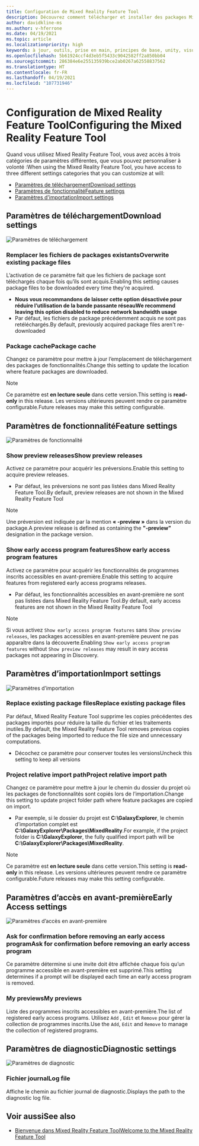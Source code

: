 ```yaml
---
title: Configuration de Mixed Reality Feature Tool
description: Découvrez comment télécharger et installer des packages Mixed Reality Unity à partir de Mixed Reality Feature Tool pour le développement HoloLens et VR.
author: davidkline-ms
ms.author: v-hferrone
ms.date: 04/19/2021
ms.topic: article
ms.localizationpriority: high
keywords: à jour, outils, prise en main, principes de base, unity, visual studio, toolkit, casque de réalité mixte, casque windows mixed reality, casque de réalité virtuelle, installation, Windows, HoloLens, émulateur, unreal, openxr
ms.openlocfilehash: 5b61924ccf4d3eb5f5433c9042582ff2a850bb04
ms.sourcegitcommit: 286384e6e255135939bce2ab0267a62558837562
ms.translationtype: HT
ms.contentlocale: fr-FR
ms.lasthandoff: 04/19/2021
ms.locfileid: "107731946"
---
```

# <a name="configuring-the-mixed-reality-feature-tool"></a><span data-ttu-id="59423-104">Configuration de Mixed Reality Feature Tool</span><span class="sxs-lookup"><span data-stu-id="59423-104">Configuring the Mixed Reality Feature Tool</span></span>

<span data-ttu-id="59423-105">Quand vous utilisez Mixed Reality Feature Tool, vous avez accès à trois catégories de paramètres différentes, que vous pouvez personnaliser à volonté :</span><span class="sxs-lookup"><span data-stu-id="59423-105">When using the Mixed Reality Feature Tool, you have access to three different settings categories that you can customize at will:</span></span>

* [<span data-ttu-id="59423-106">Paramètres de téléchargement</span><span class="sxs-lookup"><span data-stu-id="59423-106">Download settings</span></span>](#download-settings)
* [<span data-ttu-id="59423-107">Paramètres de fonctionnalité</span><span class="sxs-lookup"><span data-stu-id="59423-107">Feature settings</span></span>](#feature-settings)
* [<span data-ttu-id="59423-108">Paramètres d’importation</span><span class="sxs-lookup"><span data-stu-id="59423-108">Import settings</span></span>](#import-settings)

## <a name="download-settings"></a><span data-ttu-id="59423-109">Paramètres de téléchargement</span><span class="sxs-lookup"><span data-stu-id="59423-109">Download settings</span></span>

![Paramètres de téléchargement](images/FeatureToolSettings-Download.png)

### <a name="overwrite-existing-package-files"></a><span data-ttu-id="59423-111">Remplacer les fichiers de packages existants</span><span class="sxs-lookup"><span data-stu-id="59423-111">Overwrite existing package files</span></span>

<span data-ttu-id="59423-112">L’activation de ce paramètre fait que les fichiers de package sont téléchargés chaque fois qu’ils sont acquis.</span><span class="sxs-lookup"><span data-stu-id="59423-112">Enabling this setting causes package files to be downloaded every time they're acquired.</span></span> 

* <span data-ttu-id="59423-113">**Nous vous recommandons de laisser cette option désactivée pour réduire l’utilisation de la bande passante réseau**</span><span class="sxs-lookup"><span data-stu-id="59423-113">**We recommend leaving this option disabled to reduce network bandwidth usage**</span></span>
* <span data-ttu-id="59423-114">Par défaut, les fichiers de package précédemment acquis ne sont pas retéléchargés.</span><span class="sxs-lookup"><span data-stu-id="59423-114">By default, previously acquired package files aren't re-downloaded</span></span>

### <a name="package-cache"></a><span data-ttu-id="59423-115">Package cache</span><span class="sxs-lookup"><span data-stu-id="59423-115">Package cache</span></span>

<span data-ttu-id="59423-116">Changez ce paramètre pour mettre à jour l’emplacement de téléchargement des packages de fonctionnalités.</span><span class="sxs-lookup"><span data-stu-id="59423-116">Change this setting to update the location where feature packages are downloaded.</span></span>

> [!NOTE]
> <span data-ttu-id="59423-117">Ce paramètre est **en lecture seule** dans cette version.</span><span class="sxs-lookup"><span data-stu-id="59423-117">This setting is **read-only** in this release.</span></span> <span data-ttu-id="59423-118">Les versions ultérieures peuvent rendre ce paramètre configurable.</span><span class="sxs-lookup"><span data-stu-id="59423-118">Future releases may make this setting configurable.</span></span>

## <a name="feature-settings"></a><span data-ttu-id="59423-119">Paramètres de fonctionnalité</span><span class="sxs-lookup"><span data-stu-id="59423-119">Feature settings</span></span>

![Paramètres de fonctionnalité](images/FeatureToolSettings-Feature.png)

### <a name="show-preview-releases"></a><span data-ttu-id="59423-121">Show preview releases</span><span class="sxs-lookup"><span data-stu-id="59423-121">Show preview releases</span></span>

<span data-ttu-id="59423-122">Activez ce paramètre pour acquérir les préversions.</span><span class="sxs-lookup"><span data-stu-id="59423-122">Enable this setting to acquire preview releases.</span></span>
* <span data-ttu-id="59423-123">Par défaut, les préversions ne sont pas listées dans Mixed Reality Feature Tool.</span><span class="sxs-lookup"><span data-stu-id="59423-123">By default, preview releases are not shown in the Mixed Reality Feature Tool</span></span> 

> [!NOTE]
> <span data-ttu-id="59423-124">Une préversion est indiquée par la mention **« -preview »** dans la version du package.</span><span class="sxs-lookup"><span data-stu-id="59423-124">A preview release is defined as containing the **"-preview"** designation in the package version.</span></span>

### <a name="show-early-access-program-features"></a><span data-ttu-id="59423-125">Show early access program features</span><span class="sxs-lookup"><span data-stu-id="59423-125">Show early access program features</span></span>

<span data-ttu-id="59423-126">Activez ce paramètre pour acquérir les fonctionnalités de programmes inscrits accessibles en avant-première.</span><span class="sxs-lookup"><span data-stu-id="59423-126">Enable this setting to acquire features from registered early access programs releases.</span></span>

* <span data-ttu-id="59423-127">Par défaut, les fonctionnalités accessibles en avant-première ne sont pas listées dans Mixed Reality Feature Tool.</span><span class="sxs-lookup"><span data-stu-id="59423-127">By default, early access features are not shown in the Mixed Reality Feature Tool</span></span> 

> [!NOTE]
> <span data-ttu-id="59423-128">Si vous activez `Show early access program features` sans `Show preview releases`, les packages accessibles en avant-première peuvent ne pas apparaître dans la découverte.</span><span class="sxs-lookup"><span data-stu-id="59423-128">Enabling `Show early access program features` without `Show preview releases` may result in eary access packages not appearing in Discovery.</span></span>

## <a name="import-settings"></a><span data-ttu-id="59423-129">Paramètres d’importation</span><span class="sxs-lookup"><span data-stu-id="59423-129">Import settings</span></span>

![Paramètres d’importation](images/FeatureToolSettings-Import.png)

### <a name="replace-existing-package-files"></a><span data-ttu-id="59423-131">Replace existing package files</span><span class="sxs-lookup"><span data-stu-id="59423-131">Replace existing package files</span></span>

<span data-ttu-id="59423-132">Par défaut, Mixed Reality Feature Tool supprime les copies précédentes des packages importés pour réduire la taille du fichier et les traitements inutiles.</span><span class="sxs-lookup"><span data-stu-id="59423-132">By default, the Mixed Reality Feature Tool removes previous copies of the packages being imported to reduce the file size and unnecessary computations.</span></span> 

* <span data-ttu-id="59423-133">Décochez ce paramètre pour conserver toutes les versions</span><span class="sxs-lookup"><span data-stu-id="59423-133">Uncheck this setting to keep all versions</span></span>

### <a name="project-relative-import-path"></a><span data-ttu-id="59423-134">Project relative import path</span><span class="sxs-lookup"><span data-stu-id="59423-134">Project relative import path</span></span>

<span data-ttu-id="59423-135">Changez ce paramètre pour mettre à jour le chemin du dossier du projet où les packages de fonctionnalités sont copiés lors de l’importation.</span><span class="sxs-lookup"><span data-stu-id="59423-135">Change this setting to update project folder path where feature packages are copied on import.</span></span> 

* <span data-ttu-id="59423-136">Par exemple, si le dossier du projet est **C:\GalaxyExplorer**, le chemin d’importation complet est **C:\GalaxyExplorer\Packages\MixedReality**.</span><span class="sxs-lookup"><span data-stu-id="59423-136">For example, if the project folder is **C:\GalaxyExplorer**, the fully qualified import path will be **C:\GalaxyExplorer\Packages\MixedReality**.</span></span>

> [!NOTE]
> <span data-ttu-id="59423-137">Ce paramètre est **en lecture seule** dans cette version.</span><span class="sxs-lookup"><span data-stu-id="59423-137">This setting is **read-only** in this release.</span></span> <span data-ttu-id="59423-138">Les versions ultérieures peuvent rendre ce paramètre configurable.</span><span class="sxs-lookup"><span data-stu-id="59423-138">Future releases may make this setting configurable.</span></span>

## <a name="early-access-settings"></a><span data-ttu-id="59423-139">Paramètres d’accès en avant-première</span><span class="sxs-lookup"><span data-stu-id="59423-139">Early Access settings</span></span>

![Paramètres d’accès en avant-première](images/FeatureToolSettings-EarlyAccess.png)
 
### <a name="ask-for-confirmation-before-removing-an-early-access-program"></a><span data-ttu-id="59423-141">Ask for confirmation before removing an early access program</span><span class="sxs-lookup"><span data-stu-id="59423-141">Ask for confirmation before removing an early access program</span></span>

<span data-ttu-id="59423-142">Ce paramètre détermine si une invite doit être affichée chaque fois qu’un programme accessible en avant-première est supprimé.</span><span class="sxs-lookup"><span data-stu-id="59423-142">This setting determines if a prompt will be displayed each time an early access program is removed.</span></span>

### <a name="my-previews"></a><span data-ttu-id="59423-143">My previews</span><span class="sxs-lookup"><span data-stu-id="59423-143">My previews</span></span>

<span data-ttu-id="59423-144">Liste des programmes inscrits accessibles en avant-première.</span><span class="sxs-lookup"><span data-stu-id="59423-144">The list of registered early access programs.</span></span> <span data-ttu-id="59423-145">Utilisez `Add` , `Edit` et `Remove` pour gérer la collection de programmes inscrits.</span><span class="sxs-lookup"><span data-stu-id="59423-145">Use the `Add`, `Edit` and `Remove` to manage the collection of registered programs.</span></span>

## <a name="diagnostic-settings"></a><span data-ttu-id="59423-146">Paramètres de diagnostic</span><span class="sxs-lookup"><span data-stu-id="59423-146">Diagnostic settings</span></span>

![Paramètres de diagnostic](images/FeatureToolSettings-Diagnostics.png)

### <a name="log-file"></a><span data-ttu-id="59423-148">Fichier journal</span><span class="sxs-lookup"><span data-stu-id="59423-148">Log file</span></span>

<span data-ttu-id="59423-149">Affiche le chemin au fichier journal de diagnostic.</span><span class="sxs-lookup"><span data-stu-id="59423-149">Displays the path to the diagnostic log file.</span></span>

## <a name="see-also"></a><span data-ttu-id="59423-150">Voir aussi</span><span class="sxs-lookup"><span data-stu-id="59423-150">See also</span></span>

- [<span data-ttu-id="59423-151">Bienvenue dans Mixed Reality Feature Tool</span><span class="sxs-lookup"><span data-stu-id="59423-151">Welcome to the Mixed Reality Feature Tool</span></span>](welcome-to-mr-feature-tool.md)